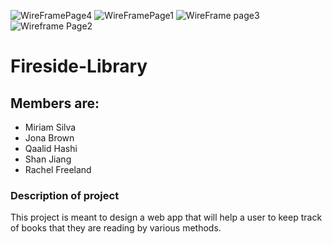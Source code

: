 ![WireFramePage4](https://user-images.githubusercontent.com/82834551/119391657-7a170a00-bc83-11eb-80b5-69002186a497.jpeg)
![WireFramePage1](https://user-images.githubusercontent.com/82834551/119391661-7b483700-bc83-11eb-8535-7609ea25131f.jpeg)
![WireFrame page3](https://user-images.githubusercontent.com/82834551/119391664-7b483700-bc83-11eb-9542-a3b3ac8b5975.jpeg)
![Wireframe Page2](https://user-images.githubusercontent.com/82834551/119391666-7be0cd80-bc83-11eb-843a-b9c3f0cb9de0.jpeg)
# Fireside-Library

## Members are:
- Miriam Silva
- Jona Brown
- Qaalid Hashi
- Shan Jiang
- Rachel Freeland

### Description of project

This project is meant to design a web app that will help a user to keep track of books that they are reading
by various methods. 
